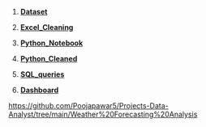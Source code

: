 1) [**Dataset**](https://github.com/Poojapawar5/Projects-Data-Analyst/blob/main/Weather%20Forecasting%20Analysis/weather_dataset_stage1.xls)

2) [**Excel_Cleaning**](https://github.com/Poojapawar5/Projects-Data-Analyst/blob/main/Weather%20Forecasting%20Analysis/weather.csv)

3) [**Python_Notebook**](https://github.com/Poojapawar5/Projects-Data-Analyst/blob/main/Weather%20Forecasting%20Analysis/Python%20Notebook.ipynb)

4) [**Python_Cleaned**](https://github.com/Poojapawar5/Projects-Data-Analyst/blob/main/Weather%20Forecasting%20Analysis/weather_cleaned.csv)

5) [**SQL_queries**](https://github.com/Poojapawar5/Projects-Data-Analyst/blob/main/Weather%20Forecasting%20Analysis/SQL%20Queries.sql)

6) [**Dashboard**](https://github.com/Poojapawar5/Projects-Data-Analyst/blob/main/Weather%20Forecasting%20Analysis/Module2.pbix)


https://github.com/Poojapawar5/Projects-Data-Analyst/tree/main/Weather%20Forecasting%20Analysis
